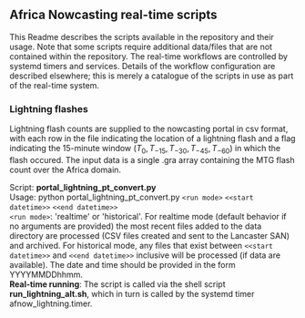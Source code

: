 ## Africa Nowcasting real-time scripts

This Readme describes the scripts available in the repository and their usage. Note that some scripts require additional data/files that are not contained within the repository. The real-time workflows are controlled by systemd timers and services. Details of the workflow configuration are described elsewhere; this is merely a catalogue of the scripts in use as part of the real-time system. 


### Lightning flashes

Lightning flash counts are supplied to the nowcasting portal in csv format, with each row in the file indicating the location of a lightning flash and a flag indicating the 15-minute window ($T_0, T_{-15}, T_{-30}, T_{-45}, T_{-60}$) in which the flash occured. The input data is a single .gra array containing the MTG flash count over the Africa domain. 

Script: **portal_lightning_pt_convert.py** <br />
Usage: python portal_lightning_pt_convert.py `<run mode>` `<<start datetime>>` `<<end datetime>>`<br />
`<run mode>`: 'realtime' or 'historical'. For realtime mode (default behavior if no arguments are provided) the most recent files added to the data directory are processed (CSV files created and sent to the Lancaster SAN) and archived. For historical mode, any files that exist between `<<start datetime>>` and `<<end datetime>>` inclusive will be processed (if data are available). The date and time should be provided in the form YYYYMMDDhhmm. <br />
**Real-time running**: The script is called via the shell script **run_lightning_alt.sh**, which in turn is called by the systemd timer afnow_lightning.timer.

